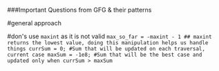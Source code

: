 ###Important Questions from GFG & their patterns

#general approach

#don's use `maxint` as it is not valid
`max_so_far = -maxint - 1 ## maxint returns the lowest value, doing this manipulation helps us handle things
currSum = 0; #Sum that will be updated on each traversal, current case
maxSum = -1e8; #Sum that will be the best case and updated only when currSum > maxSum`